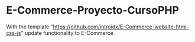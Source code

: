 # E-Commerce-Proyecto-CursoPHP
With the template "https://github.com/introidx/E-Commerce-website-html-css-js"  update functionality to E-Commerce
